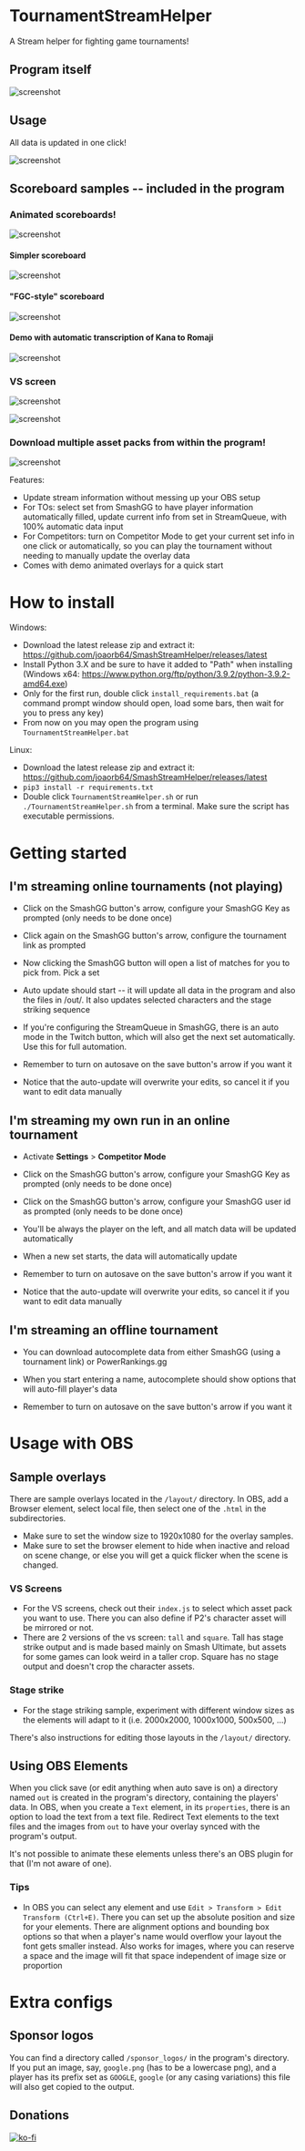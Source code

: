 # TournamentStreamHelper

A Stream helper for fighting game tournaments!

## Program itself

![screenshot](../media/media/screenshot1.png)

## Usage

All data is updated in one click!

![screenshot](../media/media/usage.gif)

## Scoreboard samples -- included in the program

### Animated scoreboards!

![screenshot](../media/media/scoreboard.gif)

#### Simpler scoreboard

![screenshot](../media/media/scoreboard2.png)

#### "FGC-style" scoreboard

![screenshot](../media/media/scoreboard_fgc.png)

#### Demo with automatic transcription of Kana to Romaji

![screenshot](../media/media/scoreboard_jp.png)

### VS screen

![screenshot](../media/media/vs_screen.gif)

![screenshot](../media/media/vs2.gif)

### Download multiple asset packs from within the program!

![screenshot](../media/media/multi.gif)

Features:

- Update stream information without messing up your OBS setup
- For TOs: select set from SmashGG to have player information automatically filled, update current info from set in StreamQueue, with 100% automatic data input
- For Competitors: turn on Competitor Mode to get your current set info in one click or automatically, so you can play the tournament without needing to manually update the overlay data
- Comes with demo animated overlays for a quick start

# How to install

Windows:

- Download the latest release zip and extract it: https://github.com/joaorb64/SmashStreamHelper/releases/latest
- Install Python 3.X and be sure to have it added to "Path" when installing (Windows x64: https://www.python.org/ftp/python/3.9.2/python-3.9.2-amd64.exe)
- Only for the first run, double click `install_requirements.bat` (a command prompt window should open, load some bars, then wait for you to press any key)
- From now on you may open the program using `TournamentStreamHelper.bat`

Linux:

- Download the latest release zip and extract it: https://github.com/joaorb64/SmashStreamHelper/releases/latest
- `pip3 install -r requirements.txt`
- Double click `TournamentStreamHelper.sh` or run `./TournamentStreamHelper.sh` from a terminal. Make sure the script has executable permissions.

# Getting started

## I'm streaming online tournaments (not playing)

- Click on the SmashGG button's arrow, configure your SmashGG Key as prompted (only needs to be done once)
- Click again on the SmashGG button's arrow, configure the tournament link as prompted
- Now clicking the SmashGG button will open a list of matches for you to pick from. Pick a set
- Auto update should start -- it will update all data in the program and also the files in /out/. It also updates selected characters and the stage striking sequence

- If you're configuring the StreamQueue in SmashGG, there is an auto mode in the Twitch button, which will also get the next set automatically. Use this for full automation.

- Remember to turn on autosave on the save button's arrow if you want it
- Notice that the auto-update will overwrite your edits, so cancel it if you want to edit data manually

## I'm streaming my own run in an online tournament

- Activate **Settings** > **Competitor Mode**

- Click on the SmashGG button's arrow, configure your SmashGG Key as prompted (only needs to be done once)
- Click on the SmashGG button's arrow, configure your SmashGG user id as prompted (only needs to be done once)

- You'll be always the player on the left, and all match data will be updated automatically
- When a new set starts, the data will automatically update

- Remember to turn on autosave on the save button's arrow if you want it
- Notice that the auto-update will overwrite your edits, so cancel it if you want to edit data manually

## I'm streaming an offline tournament

- You can download autocomplete data from either SmashGG (using a tournament link) or PowerRankings.gg
- When you start entering a name, autocomplete should show options that will auto-fill player's data

- Remember to turn on autosave on the save button's arrow if you want it

# Usage with OBS

## Sample overlays

There are sample overlays located in the `/layout/` directory. In OBS, add a Browser element, select local file, then select one of the `.html` in the subdirectories.

- Make sure to set the window size to 1920x1080 for the overlay samples.
- Make sure to set the browser element to hide when inactive and reload on scene change, or else you will get a quick flicker when the scene is changed.

### VS Screens

- For the VS screens, check out their `index.js` to select which asset pack you want to use. There you can also define if P2's character asset will be mirrored or not.
- There are 2 versions of the vs screen: `tall` and `square`. Tall has stage strike output and is made based mainly on Smash Ultimate, but assets for some games can look weird in a taller crop. Square has no stage output and doesn't crop the character assets.

### Stage strike

- For the stage striking sample, experiment with different window sizes as the elements will adapt to it (i.e. 2000x2000, 1000x1000, 500x500, ...)

There's also instructions for editing those layouts in the `/layout/` directory.

## Using OBS Elements

When you click save (or edit anything when auto save is on) a directory named `out` is created in the program's directory, containing the players' data. In OBS, when you create a `Text` element, in its `properties`, there is an option to load the text from a text file. Redirect Text elements to the text files and the images from `out` to have your overlay synced with the program's output.

It's not possible to animate these elements unless there's an OBS plugin for that (I'm not aware of one).

### Tips

- In OBS you can select any element and use `Edit > Transform > Edit Transform (Ctrl+E)`. There you can set up the absolute position and size for your elements. There are alignment options and bounding box options so that when a player's name would overflow your layout the font gets smaller instead. Also works for images, where you can reserve a space and the image will fit that space independent of image size or proportion

# Extra configs

## Sponsor logos

You can find a directory called `/sponsor_logos/` in the program's directory. If you put an image, say, `google.png` (has to be a lowercase png), and a player has its prefix set as `GOOGLE`, `google` (or any casing variations) this file will also get copied to the output.

## Donations

[![ko-fi](https://www.ko-fi.com/img/githubbutton_sm.svg)](https://ko-fi.com/W7W22YK26)
